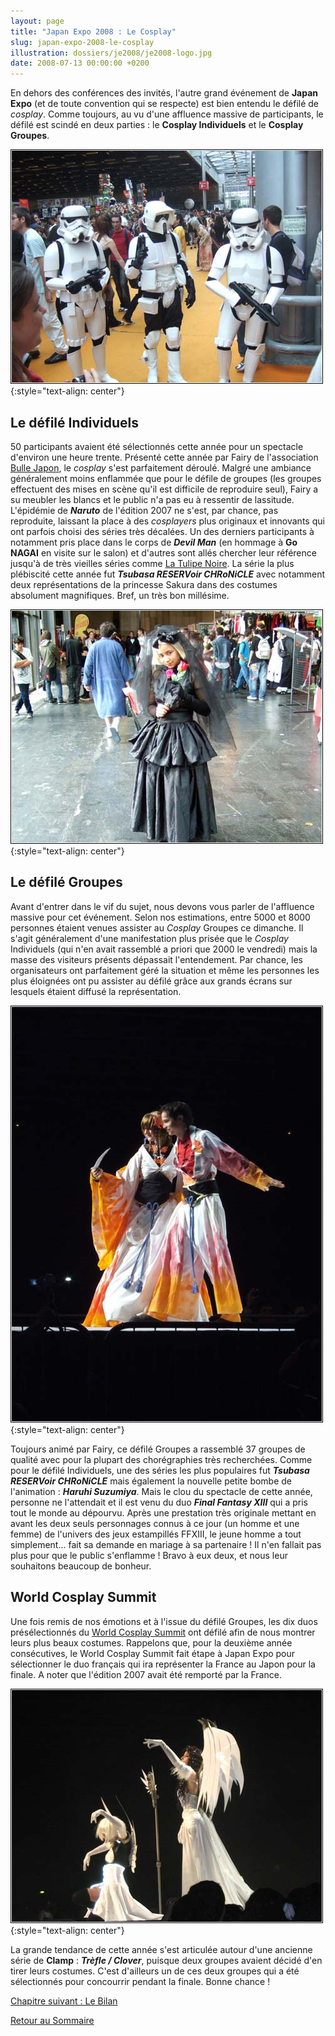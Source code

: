 ```yaml
---
layout: page
title: "Japan Expo 2008 : Le Cosplay"
slug: japan-expo-2008-le-cosplay
illustration: dossiers/je2008/je2008-logo.jpg
date: 2008-07-13 00:00:00 +0200
---
```


En dehors des conférences des invités, l'autre grand événement de **Japan Expo** (et de toute convention qui se respecte) est bien entendu le défilé de _cosplay_. Comme toujours, au vu d'une affluence massive de participants, le défilé est scindé en deux parties : le **Cosplay Individuels** et le **Cosplay Groupes**.

![Japan Expo 2008 - Cosplay](/database/dossiers/je2008/je2008-cosplay.jpg)
{:style="text-align: center"}

Le défilé Individuels
---------------------

50 participants avaient été sélectionnés cette année pour un spectacle d'environ une heure trente. Présenté cette année par Fairy de l'association [Bulle Japon](http://www.bullejapon.fr/), le _cosplay_ s'est parfaitement déroulé. Malgré une ambiance généralement moins enflammée que pour le défile de groupes (les groupes effectuent des mises en scène qu'il est difficile de reproduire seul), Fairy a su meubler les blancs et le public n'a pas eu à ressentir de lassitude. L'épidémie de _**Naruto**_ de l'édition 2007 ne s'est, par chance, pas reproduite, laissant la place à des _cosplayers_ plus originaux et innovants qui ont parfois choisi des séries très décalées. Un des derniers participants à notamment pris place dans le corps de _**Devil Man**_ (en hommage à **Go NAGAI** en visite sur le salon) et d'autres sont allés chercher leur référence jusqu'à de très vieilles séries comme [La Tulipe Noire](http://www.cinemasie.com/fr/fiche/oeuvre/tulipenoireserie/). La série la plus plébiscité cette année fut _**Tsubasa RESERVoir CHRoNiCLE**_ avec notamment deux représentations de la princesse Sakura dans des costumes absolument magnifiques. Bref, un très bon millésime.

![Japan Expo 2008 - Cosplay](/database/dossiers/je2008/je2008-cosplay-2.jpg)
{:style="text-align: center"}

Le défilé Groupes
-----------------

Avant d'entrer dans le vif du sujet, nous devons vous parler de l'affluence massive pour cet événement. Selon nos estimations, entre 5000 et 8000 personnes étaient venues assister au _Cosplay_ Groupes ce dimanche. Il s'agit généralement d'une manifestation plus prisée que le _Cosplay_ Individuels (qui n'en avait rassemblé a priori que 2000 le vendredi) mais la masse des visiteurs présents dépassait l'entendement. Par chance, les organisateurs ont parfaitement géré la situation et même les personnes les plus éloignées ont pu assister au défilé grâce aux grands écrans sur lesquels étaient diffusé la représentation.

![Japan Expo 2008 - Cosplay Tsubasa RESERVoir CHRoNiCLE](/database/dossiers/je2008/je2008-cosplay-tsubasa-reservoir-chronicle.jpg)
{:style="text-align: center"}

Toujours animé par Fairy, ce défilé Groupes a rassemblé 37 groupes de qualité avec pour la plupart des chorégraphies très recherchées. Comme pour le défilé Individuels, une des séries les plus populaires fut _**Tsubasa RESERVoir CHRoNiCLE**_ mais également la nouvelle petite bombe de l'animation : _**Haruhi Suzumiya**_. Mais le clou du spectacle de cette année, personne ne l'attendait et il est venu du duo _**Final Fantasy XIII**_ qui a pris tout le monde au dépourvu. Après une prestation très originale mettant en avant les deux seuls personnages connus à ce jour (un homme et une femme) de l'univers des jeux estampillés FFXIII, le jeune homme a tout simplement... fait sa demande en mariage à sa partenaire ! Il n'en fallait pas plus pour que le public s'enflamme ! Bravo à eux deux, et nous leur souhaitons beaucoup de bonheur.

World Cosplay Summit
--------------------

Une fois remis de nos émotions et à l'issue du défilé Groupes, les dix duos présélectionnés du [World Cosplay Summit](http://www.tv-aichi.co.jp/wcs/e/) ont défilé afin de nous montrer leurs plus beaux costumes. Rappelons que, pour la deuxième année consécutives, le World Cosplay Summit fait étape à Japan Expo pour sélectionner le duo français qui ira représenter la France au Japon pour la finale. A noter que l'édition 2007 avait été remporté par la France.

![Japan Expo 2008 - Cosplay Clover](/database/dossiers/je2008/je2008-cosplay-clover.jpg)
{:style="text-align: center"}

La grande tendance de cette année s'est articulée autour d'une ancienne série de **Clamp** : _**Trèfle / Clover**_, puisque deux groupes avaient décidé d'en tirer leurs costumes. C'est d'ailleurs un de ces deux groupes qui a été sélectionnés pour concourrir pendant la finale. Bonne chance !

[Chapitre suivant : Le Bilan ](japan-expo-2008-le-bilan)

[Retour au Sommaire](dossier-japan-expo-2008)